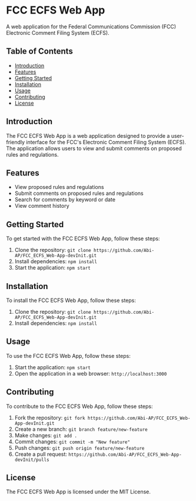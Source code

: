 # FCC ECFS Web App

A web application for the Federal Communications Commission (FCC) Electronic Comment Filing System (ECFS).

## Table of Contents

* [Introduction](#introduction)
* [Features](#features)
* [Getting Started](#getting-started)
* [Installation](#installation)
* [Usage](#usage)
* [Contributing](#contributing)
* [License](#license)

## Introduction

The FCC ECFS Web App is a web application designed to provide a user-friendly interface for the FCC's Electronic Comment Filing System (ECFS). The application allows users to view and submit comments on proposed rules and regulations.

## Features

* View proposed rules and regulations
* Submit comments on proposed rules and regulations
* Search for comments by keyword or date
* View comment history

## Getting Started

To get started with the FCC ECFS Web App, follow these steps:

1. Clone the repository: `git clone https://github.com/Abi-AP/FCC_ECFS_Web-App-devInit.git`
2. Install dependencies: `npm install`
3. Start the application: `npm start`

## Installation

To install the FCC ECFS Web App, follow these steps:

1. Clone the repository: `git clone https://github.com/Abi-AP/FCC_ECFS_Web-App-devInit.git`
2. Install dependencies: `npm install`

## Usage

To use the FCC ECFS Web App, follow these steps:

1. Start the application: `npm start`
2. Open the application in a web browser: `http://localhost:3000`

## Contributing

To contribute to the FCC ECFS Web App, follow these steps:

1. Fork the repository: `git fork https://github.com/Abi-AP/FCC_ECFS_Web-App-devInit.git`
2. Create a new branch: `git branch feature/new-feature`
3. Make changes: `git add .`
4. Commit changes: `git commit -m "New feature"`
5. Push changes: `git push origin feature/new-feature`
6. Create a pull request: `https://github.com/Abi-AP/FCC_ECFS_Web-App-devInit/pulls`

## License

The FCC ECFS Web App is licensed under the MIT License.
